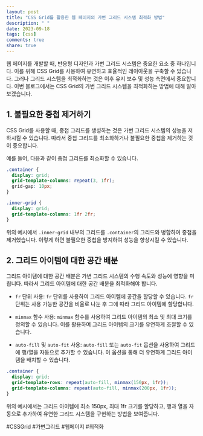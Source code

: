 ```yaml
---
layout: post
title: "CSS Grid를 활용한 웹 페이지의 가변 그리드 시스템 최적화 방법"
description: " "
date: 2023-09-18
tags: [css]
comments: true
share: true
---
```


웹 페이지를 개발할 때, 반응형 디자인과 가변 그리드 시스템은 중요한 요소 중 하나입니다. 이를 위해 CSS Grid를 사용하여 유연하고 효율적인 레이아웃을 구축할 수 있습니다. 그러나 그리드 시스템을 최적화하는 것은 이후 유지 보수 및 성능 측면에서 중요합니다. 이번 블로그에서는 CSS Grid의 가변 그리드 시스템을 최적화하는 방법에 대해 알아보겠습니다.

## 1. 불필요한 중첩 제거하기

CSS Grid를 사용할 때, 중첩 그리드를 생성하는 것은 가변 그리드 시스템의 성능을 저하시킬 수 있습니다. 따라서 중첩 그리드를 최소화하거나 불필요한 중첩을 제거하는 것이 중요합니다. 

예를 들어, 다음과 같이 중첩 그리드를 최소화할 수 있습니다.

```css
.container {
  display: grid;
  grid-template-columns: repeat(3, 1fr);
  grid-gap: 10px;
}

.inner-grid {
  display: grid;
  grid-template-columns: 1fr 2fr;
}
```

위의 예시에서 `.inner-grid` 내부의 그리드를 `.container`의 그리드와 병합하여 중첩을 제거했습니다. 이렇게 하면 불필요한 중첩을 방지하여 성능을 향상시킬 수 있습니다.

## 2. 그리드 아이템에 대한 공간 배분

그리드 아이템에 대한 공간 배분은 가변 그리드 시스템의 수행 속도와 성능에 영향을 미칩니다. 따라서 그리드 아이템에 대한 공간 배분을 최적화해야 합니다.

- `fr` 단위 사용: `fr` 단위를 사용하여 그리드 아이템에 공간을 할당할 수 있습니다. `fr` 단위는 사용 가능한 공간을 비율로 나눈 후 그에 따라 그리드 아이템에 할당합니다.

- `minmax` 함수 사용: `minmax` 함수를 사용하여 그리드 아이템의 최소 및 최대 크기를 정의할 수 있습니다. 이를 활용하여 그리드 아이템의 크기를 유연하게 조절할 수 있습니다.

- `auto-fill` 및 `auto-fit` 사용: `auto-fill` 또는 `auto-fit` 옵션을 사용하여 그리드에 행/열을 자동으로 추가할 수 있습니다. 이 옵션을 통해 더 유연하게 그리드 아이템을 배치할 수 있습니다.

```css
.container {
  display: grid;
  grid-template-rows: repeat(auto-fill, minmax(150px, 1fr));
  grid-template-columns: repeat(auto-fill, minmax(200px, 1fr));
}
```

위의 예시에서는 그리드 아이템에 최소 150px, 최대 1fr 크기를 할당하고, 행과 열을 자동으로 추가하여 유연한 그리드 시스템을 구현하는 방법을 보여줍니다.

#CSSGrid #가변그리드 #웹페이지 #최적화